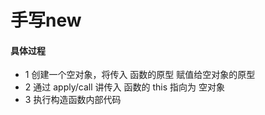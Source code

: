 # 手写new

#### 具体过程

+ 1 创建一个空对象，将传入 函数的原型 赋值给空对象的原型
+ 2 通过 apply/call 讲传入 函数的 this 指向为 空对象
+ 3 执行构造函数内部代码